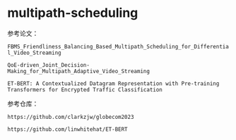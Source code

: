 # multipath-scheduling

参考论文：

`FBMS_Friendliness_Balancing_Based_Multipath_Scheduling_for_Differential_Video_Streaming`

`QoE-driven_Joint_Decision-Making_for_Multipath_Adaptive_Video_Streaming`

`ET-BERT: A Contextualized Datagram Representation with Pre-training Transformers for Encrypted Traffic Classification`



参考仓库：

`https://github.com/clarkzjw/globecom2023`

`https://github.com/linwhitehat/ET-BERT`



